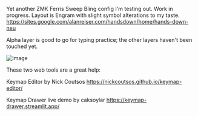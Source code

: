 Yet another ZMK Ferris Sweep Bling config I'm testing out. Work in progress. Layout is Engram with slight symbol alterations to my taste. https://sites.google.com/alanreiser.com/handsdown/home/hands-down-neu

Alpha layer is good to go for typing practice; the other layers haven't been touched yet.

![image](https://github.com/user-attachments/assets/0ee505fb-53ac-48aa-9816-b1a780133559)

These two web tools are a great help:

Keymap Editor by Nick Coutsos https://nickcoutsos.github.io/keymap-editor/

Keymap Drawer live demo by caksoylar https://keymap-drawer.streamlit.app/
